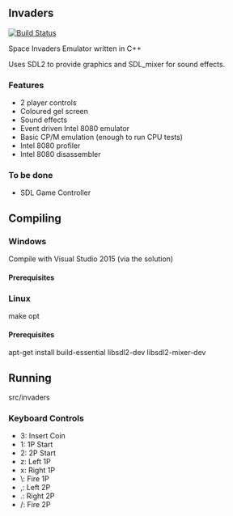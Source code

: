 ## Invaders

[![Build Status](https://travis-ci.org/MoleskiCoder/invaders.svg?branch=master)](https://travis-ci.org/MoleskiCoder/invaders)

Space Invaders Emulator written in C++

Uses SDL2 to provide graphics and SDL_mixer for sound effects.

### Features

* 2 player controls
* Coloured gel screen
* Sound effects
* Event driven Intel 8080 emulator
* Basic CP/M emulation (enough to run CPU tests)
* Intel 8080 profiler
* Intel 8080 disassembler

### To be done

* SDL Game Controller

## Compiling

### Windows

Compile with Visual Studio 2015 (via the solution)

#### Prerequisites

### Linux

make opt

#### Prerequisites

apt-get install build-essential libsdl2-dev libsdl2-mixer-dev

## Running

src/invaders

### Keyboard Controls

* 3: Insert Coin
* 1: 1P Start
* 2: 2P Start
* z: Left 1P
* x: Right 1P
* \\: Fire 1P
* ,: Left 2P
* .: Right 2P
* /: Fire 2P
